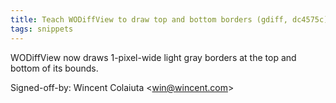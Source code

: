 ```yaml
---
title: Teach WODiffView to draw top and bottom borders (gdiff, dc4575c)
tags: snippets
---
```


WODiffView now draws 1-pixel-wide light gray borders at the top and bottom of its bounds.

Signed-off-by: Wincent Colaiuta &lt;win@wincent.com&gt;

